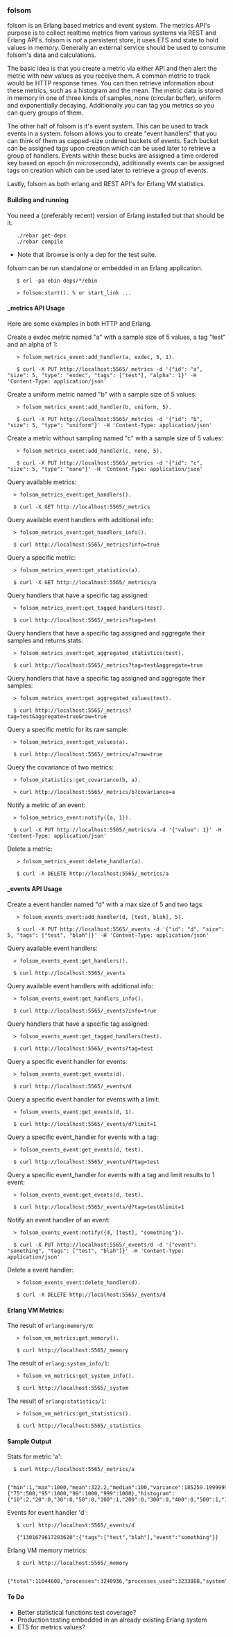 ### folsom

folsom is an Erlang based metrics and event system. The metrics API's purpose is to collect realtime metrics from various systems via REST and Erlang API's. folsom is *not* a persistent store, it uses ETS and state to hold values in memory. Generally an external service should be used to consume folsom's data and calculations.

The basic idea is that you create a metric via either API and then alert the metric with new values as you receive them. A common metric to track would be HTTP response times. You can then retrieve information about these metrics, such as a histogram and the mean. The metric data is stored in memory in one of three kinds of samples, none (circular buffer), uniform and exponentially decaying. Additionally you can tag you metrics so you can query groups of them.

The other half of folsom is it's event system. This can be used to track events in a system. folsom allows you to create "event handlers" that you can think of them as capped-size ordered buckets of events. Each bucket can be assigned tags upon creation which can be used later to retrieve a group of handlers. Events within these bucks are assigned a time ordered key based on epoch (in microseconds), additionally events can be assigned tags on creation which can be used later to retrieve a group of events.

Lastly, folsom as both erlang and REST API's for Erlang VM statistics.

#### Building and running

You need a (preferably recent) version of Erlang installed but that should be it.

       ./rebar get-deps
       ./rebar compile

* Note that ibrowse is only a dep for the test suite.

folsom can be run standalone or embedded in an Erlang application.

       $ erl -pa ebin deps/*/ebin

       > folsom:start(). % or start_link ...

#### _metrics API Usage

Here are some examples in both HTTP and Erlang.

Create a exdec metric named "a" with a sample size of 5 values, a tag "test" and an alpha of 1:

       > folsom_metrics_event:add_handler(a, exdec, 5, 1).

       $ curl -X PUT http://localhost:5565/_metrics -d '{"id": "a", "size": 5, "type": "exdec", "tags": ["test"], "alpha": 1}' -H 'Content-Type: application/json'

Create a uniform metric named "b" with a sample size of 5 values:

       > folsom_metrics_event:add_handler(b, uniform, 5).

       $ curl -X PUT http://localhost:5565/_metrics -d '{"id": "b", "size": 5, "type": "uniform"}' -H 'Content-Type: application/json'

Create a metric without sampling named "c" with a sample size of 5 values:

       > folsom_metrics_event:add_handler(c, none, 5).

       $ curl -X PUT http://localhost:5565/_metrics -d '{"id": "c", "size": 5, "type": "none"}' -H 'Content-Type: application/json'

Query available metrics:

      > folsom_metrics_event:get_handlers().

      $ curl -X GET http://localhost:5565/_metrics

Query available event handlers with additional info:

      > folsom_metrics_event:get_handlers_info().

      $ curl http://localhost:5565/_metrics?info=true

Query a specific metric:

      > folsom_metrics_event:get_statistics(a).

      $ curl -X GET http://localhost:5565/_metrics/a

Query handlers that have a specific tag assigned:

      > folsom_metrics_event:get_tagged_handlers(test).

      $ curl http://localhost:5565/_metrics?tag=test

Query handlers that have a specific tag assigned and aggregate their samples and returns stats:

      > folsom_metrics_event:get_aggregated_statistics(test).

      $ curl http://localhost:5565/_metrics?tag=test&aggregate=true

Query handlers that have a specific tag assigned and aggregate their samples:

      > folsom_metrics_event:get_aggregated_values(test).

      $ curl http://localhost:5565/_metrics?tag=test&aggregate=true&raw=true

Query a specific metric for its raw sample:

      > folsom_metrics_event:get_values(a).

      $ curl http://localhost:5565/_metrics/a?raw=true

Query the covariance of two metrics:

      > folsom_statistics:get_covariance(b, a).

      > curl http://localhost:5565/_metrics/b?covariance=a

Notify a metric of an event:

      > folsom_metrics_event:notify({a, 1}).

      $ curl -X PUT http://localhost:5565/_metrics/a -d '{"value": 1}' -H 'Content-Type: application/json'

Delete a metric:

       > folsom_metrics_event:delete_handler(a).

       $ curl -X DELETE http://localhost:5565/_metrics/a

#### _events API Usage

Create a event handler named "d" with a max size of 5 and two tags:

       > folsom_events_event:add_handler(d, [test, blah], 5).

       $ curl -X PUT http://localhost:5565/_events -d '{"id": "d", "size": 5, "tags": ["test", "blah"]}' -H 'Content-Type: application/json'

Query available event handlers:

      > folsom_events_event:get_handlers().

      $ curl http://localhost:5565/_events

Query available event handlers with additional info:

      > folsom_events_event:get_handlers_info().

      $ curl http://localhost:5565/_events?info=true

Query handlers that have a specific tag assigned:

      > folsom_events_event:get_tagged_handlers(test).

      $ curl http://localhost:5565/_events?tag=test

Query a specific event handler for events:

      > folsom_events_event:get_events(d).

      $ curl http://localhost:5565/_events/d

Query a specific event handler for events with a limit:

      > folsom_events_event:get_events(d, 1).

      $ curl http://localhost:5565/_events/d?limit=1

Query a specific event_handler for events with a tag:

      > folsom_events_event:get_events(d, test).

      $ curl http://localhost:5565/_events/d?tag=test

Query a specific event_handler for events with a tag and limit results to 1 event:

      > folsom_events_event:get_events(d, test).

      $ curl http://localhost:5565/_events/d?tag=test&limit=1

Notify an event handler of an event:

      > folsom_events_event:notify({d, [test], "something"}).

      $ curl -X PUT http://localhost:5565/_events/d -d '{"event": "something", "tags": ["test", "blah"]}' -H 'Content-Type: application/json'

Delete a event handler:

       > folsom_events_event:delete_handler(d).

       $ curl -X DELETE http://localhost:5565/_events/d

#### Erlang VM Metrics:

The result of `erlang:memory/0`:

       > folsom_vm_metrics:get_memory().

       $ curl http://localhost:5565/_memory

The result of `erlang:system_info/1`:

       > folsom_vm_metrics:get_system_info().

       $ curl http://localhost:5565/_system

The result of `erlang:statistics/1`:

       > folsom_vm_metrics:get_statistics().

       $ curl http://localhost:5565/_statistics

#### Sample Output

Stats for metric 'a':

      $ curl http://localhost:5565/_metrics/a

      {"min":1,"max":1000,"mean":322.2,"median":100,"variance":185259.19999999998,"standard_deviation":430.4174717643325,"skewness":1.2670136514902162,"kurtosis":-1.2908313302242205,"percentile":{"75":500,"95":1000,"99":1000,"999":1000},"histogram":{"10":2,"20":0,"30":0,"50":0,"100":1,"200":0,"300":0,"400":0,"500":1,"1000":1,"99999999999999":0}}

Events for event handler 'd':

       $ curl http://localhost:5565/_events/d

       {"1301679617203620":{"tags":["test","blah"],"event":"something"}}

Erlang VM memory metrics:

       $ curl http://localhost:5565/_memory

       {"total":11044608,"processes":3240936,"processes_used":3233888,"system":7803672,"atom":532137,"atom_used":524918,"binary":696984,"code":4358030,"ets":385192}


#### To Do

* Better statistical functions test coverage?
* Production testing embedded in an already existing Erlang system
* ETS for metrics values?
